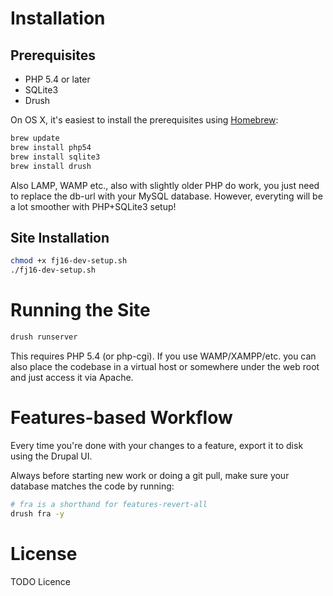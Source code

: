 # Installation

## Prerequisites

- PHP 5.4 or later
- SQLite3
- Drush

On OS X, it's easiest to install the prerequisites using [Homebrew](http://brew.sh/):
```sh
brew update
brew install php54
brew install sqlite3
brew install drush
```

Also LAMP, WAMP etc., also with slightly older PHP do work, you just need to replace the db-url with your MySQL database. However, everyting will be a lot smoother with PHP+SQLite3 setup!

## Site Installation

```sh
chmod +x fj16-dev-setup.sh
./fj16-dev-setup.sh
```

# Running the Site

```sh
drush runserver
```

This requires PHP 5.4 (or php-cgi). If you use WAMP/XAMPP/etc. you can also place the codebase in a virtual host or somewhere under the web root and just access it via Apache.

# Features-based Workflow

Every time you're done with your changes to a feature, export it to disk using the Drupal UI.

Always before starting new work or doing a git pull, make sure your database matches the code by running:
```sh
# fra is a shorthand for features-revert-all
drush fra -y
```

# License

TODO Licence

